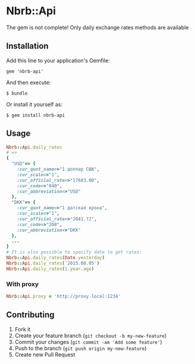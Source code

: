 # Nbrb::Api

The gem is not complete! Only daily exchange rates methods are available

## Installation

Add this line to your application's Gemfile:

    gem 'nbrb-api'

And then execute:

    $ bundle

Or install it yourself as:

    $ gem install nbrb-api

## Usage

```ruby
Nbrb::Api.daily_rates
# =>
{
  "USD"=> {
    :cur_quot_name=>"1 доллар США",
    :cur_scale=>"1",
    :cur_official_rate=>"17683.00",
    :cur_code=>"840",
    :cur_abbreviation=>"USD"
  },
  "DKK"=> {
    :cur_quot_name=>"1 датская крона",
    :cur_scale=>"1",
    :cur_official_rate=>"2641.72",
    :cur_code=>"208",
    :cur_abbreviation=>"DKK"
  },
  ...
}
# It is also possible to specify date to get rates:
Nbrb::Api.daily_rates(Date.yesterday)
Nbrb::Api.daily_rates('2015.08.05')
Nbrb::Api.daily_rates(1.year.ago)
```

### With proxy
```ruby
Nbrb::Api.proxy = 'http://proxy.local:1234'
```

## Contributing

1. Fork it
2. Create your feature branch (`git checkout -b my-new-feature`)
3. Commit your changes (`git commit -am 'Add some feature'`)
4. Push to the branch (`git push origin my-new-feature`)
5. Create new Pull Request
